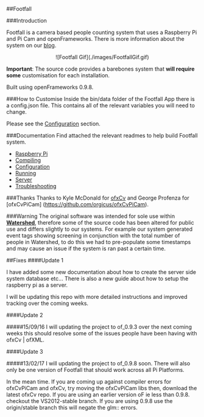 ##Footfall

###Introduction

Footfall is a camera based people counting system that uses a Raspberry Pi and Pi Cam and openFrameworks. There is more information about the system on our [blog](http://blogs.wcode.org/2015/04/footfall-a-camera-based-people-counting-system-for-under-60/).

<center>![Footfall Gif](./images/FootfallGif.gif)</center>

**Important**: The source code provides a barebones system that **will require some** customisation for each installation.

Built using openFrameworks 0.9.8.

###How to Customise
Inside the bin/data folder of the Footfall App there is a config.json file. This contains all of the relevant variables you will need to change.

Please see the [Configuration](./docs/config.md) section.

###Documentation
Find attached the relevant readmes to help build Footfall system.

* [Raspberry Pi](./docs/rpi.md)
* [Compiling](./docs/compiling.md)
* [Configuration](./docs/configuration.md)
* [Running](./docs/running.md)
* [Server](./docs/server.md)
* [Troubleshooting](./docs/troubleshooting.md)

###Thanks
Thanks to Kyle McDonald for [ofxCv](http://github.com/kylemcdonald/ofxCv) and George Profenza for [ofxCvPiCam] (https://github.com/orgicus/ofxCvPiCam).

###Warning
The original software was intended for sole use within **[Watershed](http://www.watershed.co.uk)**, therefore some of the source code has been altered for public use and differs slightly to our systems. For example our system generated event tags showing screening in conjunction with the total number of people in Watershed, to do this we had to pre-populate some timestamps and may cause an issue if the system is ran past a certain time.

##Fixes
####Update 1

I have added some new documentation about how to create the server side system  database etc... There is also a new guide about how to setup the raspberry pi as a server.

I will be updating this repo with more detailed instructions and improved tracking over the coming weeks.

####Update 2

#####15/09/16
I will updating the project to of_0.9.3 over the next coming weeks this should resolve some of the issues people have been having with ofxCv | ofXML.

####Update 3

#####13/02/17
I will updating the project to of_0.9.8 soon. There will also only be one version of Footfall that should work across all Pi Platforms.

In the mean time. If you are coming up against compiler errors for ofxCvPiCam and ofxCv, try moving the ofxCvPiCam libs then, download the latest ofxCv repo. If you are using an earlier version oF ie less than 0.9.8. checkout the VS2012-stable branch. If you are using 0.9.8 use the origin/stable branch this will negate the glm:: errors. 
